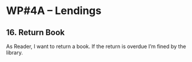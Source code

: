 # WP#4A – Lendings
## 16. Return Book

As Reader, I want to return a book. If the return is overdue I’m fined by the library.
